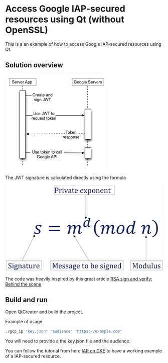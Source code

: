 # Access Google IAP-secured resources using Qt (without OpenSSL)

This is a an example of how to access Google IAP-secured resources using Qt.

## Solution overview

![OAuth flow](../.doc/oauth_flow.png)

The JWT signature is calculated directly using the formula

![OAuth flow](../.doc/rsa_sign_formula.png)

The code was heavily inspired by this great article [RSA sign and verify: Behind the scene](https://medium.com/@bn121rajesh/rsa-sign-and-verify-using-openssl-behind-the-scene-bf3cac0aade2)

## Build and run 

Open QtCreator and build the project.

Example of usage

```bash
./gcp_ip "key.json" "audience" "https://example.com"
```

You will need to provide a the key.json file and the audience.

You can follow the tutorial from here [IAP on GKE](https://hodo.dev/posts/post-26-gcp-iap/)
to have a working example of a IAP-secured resource.


